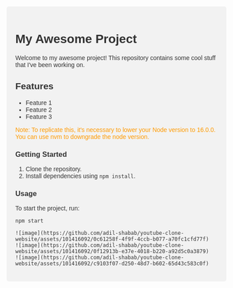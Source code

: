 <div style="font-family: 'Arial', sans-serif; background-color: #f2f2f2; padding: 20px; border-radius: 5px; color: #333;">

# My Awesome Project

Welcome to my awesome project! This repository contains some cool stuff that I've been working on.

## Features

- Feature 1
- Feature 2
- Feature 3

<div style="color: #ff9900;">
Note: To replicate this, it's necessary to lower your Node version to 16.0.0. You can use nvm to downgrade the node version.
</div>

### Getting Started

1. Clone the repository.
2. Install dependencies using `npm install`.

### Usage

To start the project, run:
```shell
npm start

![image](https://github.com/adil-shabab/youtube-clone-website/assets/101416092/0c61258f-4f9f-4ccb-b077-a70fc1cfd77f)
![image](https://github.com/adil-shabab/youtube-clone-website/assets/101416092/0f12913b-e37e-4018-b220-a92d5c0a3879)
![image](https://github.com/adil-shabab/youtube-clone-website/assets/101416092/c9103f07-d250-48d7-b602-65d43c583c0f)
